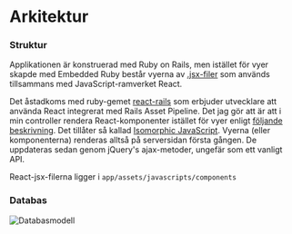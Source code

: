 # Arkitektur 

### Struktur
Applikationen är konstruerad med Ruby on Rails, men istället för vyer skapde med Embedded Ruby består vyerna av [.jsx-filer](https://facebook.github.io/react/docs/jsx-in-depth.html) som används tillsammans med JavaScript-ramverket React. 

Det åstadkoms med ruby-gemet [react-rails](https://github.com/reactjs/react-rails) som erbjuder utvecklare att använda React integrerat med Rails Asset Pipeline. Det jag gör att är att i min controller rendera React-komponenter istället för vyer enligt [följande beskrivning](https://github.com/reactjs/react-rails#rendering-components-instead-of-views). Det tillåter så kallad [Isomorphic JavaScript](https://medium.com/technically-speaking/isomorphic-reactjs-app-with-ruby-on-rails-part-1-server-side-rendering-8438bbb1ea1c#.k0xpa82lf). Vyerna (eller komponenterna) renderas alltså på serversidan första gången. De uppdateras sedan genom jQuery's ajax-metoder, ungefär som ett vanligt API. 

React-jsx-filerna ligger i `app/assets/javascripts/components`

### Databas 
![Databasmodell](https://github.com/me222wm/1dv42e-me222wm-docs/blob/master/img/Lawfirm%20database%20(1).png)

